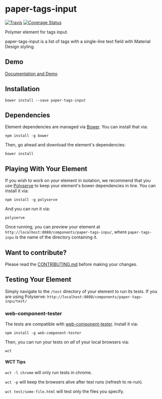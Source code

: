 # paper-tags-input
[![Travis](https://img.shields.io/travis/cheonhyangzhang/paper-tags-input.svg?style=flat)](https://travis-ci.org/cheonhyangzhang/paper-tags-input) [![Coverage Status](https://coveralls.io/repos/github/cheonhyangzhang/paper-tags-input/badge.svg?branch=master)](https://coveralls.io/github/cheonhyangzhang/paper-tags-input?branch=master)

Polymer element for tags input.

paper-tags-input is a list of tags with a single-line text field with Material Design styling.

## Demo

[Documentation and Demo](http://cheonhyangzhang.github.io/paper-tags-input/components/paper-tags-input/)

## Installation

	bower install --save paper-tags-input

## Dependencies

Element dependencies are managed via [Bower](http://bower.io/). You can
install that via:

    npm install -g bower

Then, go ahead and download the element's dependencies:

    bower install

## Playing With Your Element

If you wish to work on your element in isolation, we recommend that you use
[Polyserve](https://github.com/PolymerLabs/polyserve) to keep your element's
bower dependencies in line. You can install it via:

    npm install -g polyserve

And you can run it via:

    polyserve

Once running, you can preview your element at
`http://localhost:8080/components/paper-tags-inpu/`, where `paper-tags-inpu` is the name of the directory containing it.

## Want to contribute?
Please read the [CONTRIBUTING.md](https://github.com/cheonhyangzhang/paper-tags-inpu/blob/master/CONTRIBUTING.md) before making your changes.

## Testing Your Element

Simply navigate to the `/test` directory of your element to run its tests. If
you are using Polyserve: `http://localhost:8080/components/paper-tags-inpu/test/`

### web-component-tester

The tests are compatible with [web-component-tester](https://github.com/Polymer/web-component-tester).
Install it via:

    npm install -g web-component-tester

Then, you can run your tests on _all_ of your local browsers via:

    wct

#### WCT Tips

`wct -l chrome` will only run tests in chrome.

`wct -p` will keep the browsers alive after test runs (refresh to re-run).

`wct test/some-file.html` will test only the files you specify.



